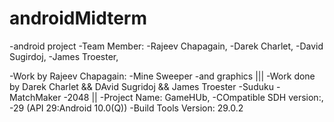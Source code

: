 # androidMidterm
-android project
-Team Member:
-Rajeev Chapagain,
-Darek Charlet,
-David Sugirdoj,
-James Troester,


-Work by Rajeev Chapagain:
-Mine Sweeper
-and graphics 
|||
-Work done by Darek Charlet && DAvid Sugridoj   &&   James Troester
-Suduku
-MatchMaker
-2048
||
-Project Name: GameHUb,
-COmpatible SDH version:,
-29 (API 29:Android 10.0(Q))
-Build Tools Version: 29.0.2



